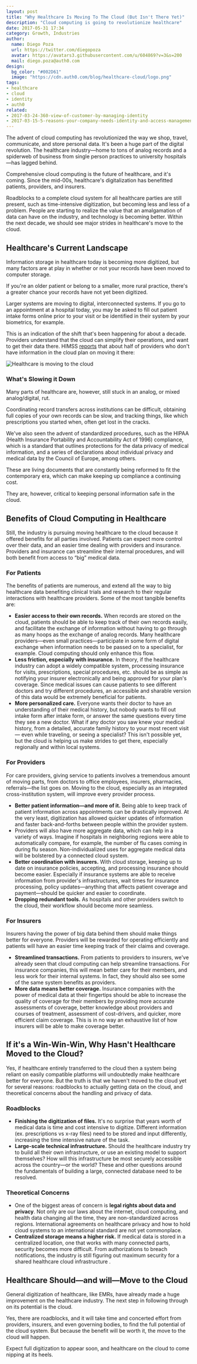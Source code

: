 ```yaml
---
layout: post
title: "Why Healthcare Is Moving To The Cloud (But Isn't There Yet)"
description: "Cloud computing is going to revolutionize healthcare"
date: 2017-05-31 17:34
category: Growth, Industries
author:
  name: Diego Poza
  url: https://twitter.com/diegopoza
  avatar: https://avatars3.githubusercontent.com/u/604869?v=3&s=200
  mail: diego.poza@auth0.com
design:
  bg_color: "#002D61"
  image: "https://cdn.auth0.com/blog/healthcare-cloud/logo.png"
tags:
- healthcare
- cloud
- identity
- auth0
related:
- 2017-03-24-360-view-of-customer-by-managing-identity
- 2017-03-15-5-reasons-your-company-needs-identity-and-access-management
---
```


The advent of cloud computing has revolutionized the way we shop, travel, communicate, and store personal data. It's been a huge part of the digital revolution. The healthcare industry—home to tons of analog records and a spiderweb of business from single person practices to university hospitals—has lagged behind.

Comprehensive cloud computing is the future of healthcare, and it's coming. Since the mid-00s, healthcare's digitalization has benefitted patients, providers, and insurers.

Roadblocks to a complete cloud system for all healthcare parties are still present, such as time-intensive digitization, but becoming less and less of a problem. People are starting to realize the value that an amalgamation of data can have on the industry, and technology is becoming better. Within the next decade, we should see major strides in healthcare's move to the cloud.

## Healthcare's Current Landscape

Information storage in healthcare today is becoming more digitized, but many factors are at play in whether or not your records have been moved to computer storage.

If you're an older patient or belong to a smaller, more rural practice, there's a greater chance your records have not yet been digitized.

Larger systems are moving to digital, interconnected systems. If you go to an appointment at a hospital today, you may be asked to fill out patient intake forms online prior to your visit or be identified in their system by your biometrics, for example.

This is an indication of the shift that's been happening for about a decade. Providers understand that the cloud can simplify their operations, and want to get their data there. HIMSS [reports](http://www.level3.com/-/media/files/ebooks/en_cloud_eb_healthcare.pdf) that about half of providers who don't have information in the cloud plan on moving it there:

![Healthcare is moving to the cloud](https://cdn.auth0.com/blog/healthcare-cloud/healthcare-moving-cloud.png)

### What's Slowing it Down

Many parts of healthcare are, however, still stuck in an analog, or mixed analog/digital, rut.

Coordinating record transfers across institutions can be difficult, obtaining full copies of your own records can be slow, and tracking things, like which prescriptions you started when, often get lost in the cracks.  

We've also seen the advent of standardized procedures, such as the HIPAA (Health Insurance Portability and Accountability Act of 1996) compliance, which is a standard that outlines protections for the data privacy of medical information, and a series of declarations about individual privacy and medical data by the Council of Europe, among others.

These are living documents that are constantly being reformed to fit the contemporary era, which can make keeping up compliance a continuing cost.

They are, however, critical to keeping personal information safe in the cloud.

## Benefits of Cloud Computing in Healthcare

Still, the industry is pursuing moving healthcare to the cloud because it offered benefits for all parties involved. Patients can expect more control over their data, and an easier time dealing with providers and insurance. Providers and insurance can streamline their internal procedures, and will both benefit from access to “big” medical data.

### For Patients

The benefits of patients are numerous, and extend all the way to big healthcare data benefiting clinical trials and research to their regular interactions with healthcare providers. Some of the most tangible benefits are:

* **Easier access to their own records.** When records are stored on the cloud, patients should be able to keep track of their own records easily, and facilitate the exchange of information without having to go through as many hoops as the exchange of analog records. Many healthcare providers—even small practices—participate in some form of digital exchange when information needs to be passed on to a specialist, for example. Cloud computing should only enhance this flow.
* **Less friction, especially with insurance.** In theory, if the healthcare industry can adopt a widely compatible system, processing insurance for visits, prescriptions, special procedures, etc. should be as simple as notifying your insurer electronically and being approved for your plan's coverage. Since medical issues can cause patients to see different doctors and try different procedures, an accessible and sharable version of this data would be extremely beneficial for patients.
* **More personalized care.** Everyone wants their doctor to have an understanding of their medical history, but nobody wants to fill out intake form after intake form, or answer the same questions every time they see a new doctor. What if any doctor you saw knew your medical history, from a detailed, accurate family history to your most recent visit— even while traveling, or seeing a specialist? This isn't possible yet, but the cloud is helping us make strides to get there, especially regionally and within local systems.

### For Providers

For care providers, giving service to patients involves a tremendous amount of moving parts, from doctors to office employees, insurers, pharmacies, referrals—the list goes on. Moving to the cloud, especially as an integrated cross-institution system, will improve every provider process.

* **Better patient information—and more of it.** Being able to keep track of patient information across appointments can be drastically improved. At the very least, digitization has allowed quicker updates of information and faster back-and-forths between people within the provider system.
* Providers will also have more aggregate data, which can help in a variety of ways. Imagine if hospitals in neighboring regions were able to automatically compare, for example, the number of flu cases coming in during flu season. Non-individualized uses for aggregate medical data will be bolstered by a connected cloud system.
* **Better coordination with insurers.** With cloud storage, keeping up to date on insurance policies, accepting, and processing insurance should become easier. Especially if insurance systems are able to receive information from provider's infrastructures, wait times for insurance processing, policy updates—anything that affects patient coverage and payment—should be quicker and easier to coordinate.
* **Dropping redundant tools.** As hospitals and other providers switch to the cloud, their workflow should become more seamless.

### For Insurers

Insurers having the power of big data behind them should make things better for everyone. Providers will be rewarded for operating efficiently and patients will have an easier time keeping track of their claims and coverage.  

* **Streamlined transactions.** From patients to providers to insurers, we've already seen that cloud computing can help streamline transactions. For insurance companies, this will mean better care for their members, and less work for their internal systems. In fact, they should also see some of the same system benefits as providers.
* **More data means better coverage.** Insurance companies with the power of medical data at their fingertips should be able to increase the quality of coverage for their members by providing more accurate assessments of coverage, better knowledge about providers and courses of treatment, assessment of cost-drivers, and quicker, more efficient claim coverage. This is in no way an exhaustive list of how insurers will be able to make coverage better.  

## If it's a Win-Win-Win, Why Hasn't Healthcare Moved to the Cloud?

Yes, if healthcare entirely transferred to the cloud then a system being reliant on easily compatible platforms will undoubtedly make healthcare better for everyone. But the truth is that we haven't moved to the cloud yet for several reasons: roadblocks to actually getting data on the cloud, and theoretical concerns about the handling and privacy of data.

### Roadblocks

* **Finishing the digitization of files.** It's no surprise that years worth of medical data is time and cost intensive to digitize. Different information (ex. prescriptions vs x-ray files) need to be stored and input differently, increasing the time intensive nature of the task.
* **Large-scale technical infrastructure.** Should the healthcare industry try to build all their own infrastructure, or use an existing model to support themselves? How will this infrastructure be most securely accessible across the country—or the world? These and other questions around the fundamentals of building a large, connected database need to be resolved.

### Theoretical Concerns

* One of the biggest areas of concern is **legal rights about data and privacy**. Not only are our laws about the internet, cloud computing, and health data changing all the time, they are non-standardized across regions. International agreements on healthcare privacy and how to hold cloud systems to an international standard are not yet commonplace.
* **Centralized storage means a higher risk.** If medical data is stored in a centralized location, one that works with many connected parts, security becomes more difficult. From authorizations to breach notifications, the industry is still figuring out maximum security for a shared healthcare cloud infrastructure .

## Healthcare Should—and will—Move to the Cloud

General digitization of healthcare, like EMRs, have already made a huge improvement on the healthcare industry. The next step in following through on its potential is the cloud.

Yes, there are roadblocks, and it will take time and concerted effort from providers, insurers, and even governing bodies, to find the full potential of the cloud system. But because the benefit will be worth it, the move to the cloud will happen.

Expect full digitization to appear soon, and healthcare on the cloud to come nipping at its heels.
